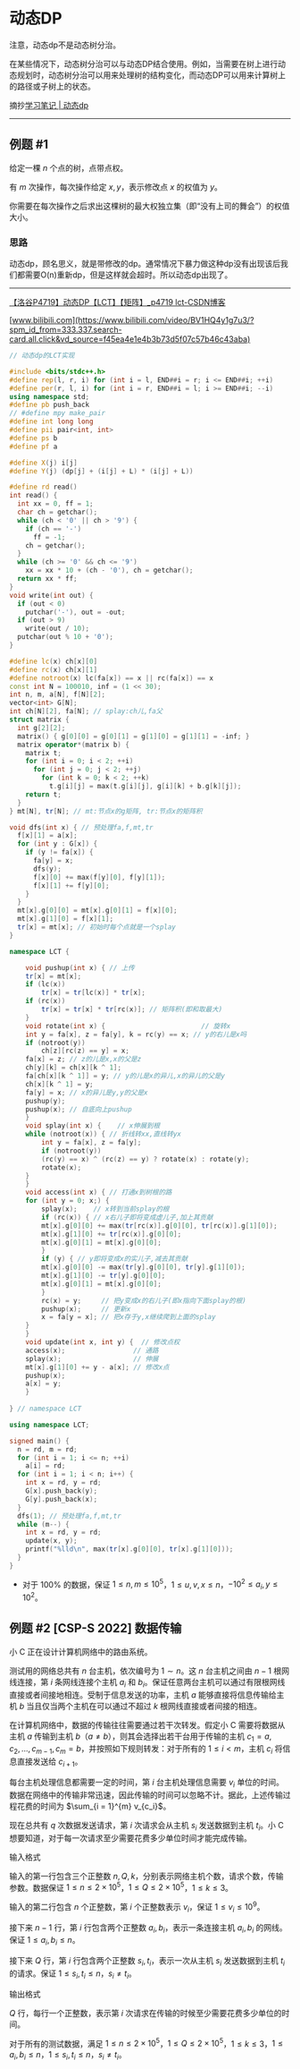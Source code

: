 # 动态DP

注意，动态dp不是动态树分治。

在某些情况下，动态树分治可以与动态DP结合使用。例如，当需要在树上进行动态规划时，动态树分治可以用来处理树的结构变化，而动态DP可以用来计算树上的路径或子树上的状态。

摘抄[学习笔记 | 动态dp](https://flowus.cn/3aa6ab64-d771-4344-8105-035b4c6d954d)

---

## 例题 #1

给定一棵 $n$ 个点的树，点带点权。

有 $m$ 次操作，每次操作给定 $x,y$，表示修改点 $x$ 的权值为 $y$。

你需要在每次操作之后求出这棵树的最大权独立集（即“没有上司的舞会”）的权值大小。

### 思路

动态dp，顾名思义，就是带修改的dp。通常情况下暴力做这种dp没有出现该后我们都需要O(n)重新dp，但是这样就会超时。所以动态dp出现了。

---

[【洛谷P4719】动态DP【LCT】【矩阵】_p4719 lct-CSDN博客](https://blog.csdn.net/luositing/article/details/102728027)


[www.bilibili.com](https://www.bilibili.com/video/BV1HQ4y1g7u3/?spm_id_from=333.337.search-card.all.click&vd_source=f45ea4e1e4b3b73d5f07c57b46c43aba)


```C++
// 动态dp的LCT实现

#include <bits/stdc++.h>
#define rep(l, r, i) for (int i = l, END##i = r; i <= END##i; ++i)
#define per(r, l, i) for (int i = r, END##i = l; i >= END##i; --i)
using namespace std;
#define pb push_back
// #define mpy make_pair
#define int long long
#define pii pair<int, int>
#define ps b
#define pf a

#define X(j) i[j]
#define Y(j) (dp[j] + (i[j] + L) * (i[j] + L))

#define rd read()
int read() {
  int xx = 0, ff = 1;
  char ch = getchar();
  while (ch < '0' || ch > '9') {
    if (ch == '-')
      ff = -1;
    ch = getchar();
  }
  while (ch >= '0' && ch <= '9')
    xx = xx * 10 + (ch - '0'), ch = getchar();
  return xx * ff;
}
void write(int out) {
  if (out < 0)
    putchar('-'), out = -out;
  if (out > 9)
    write(out / 10);
  putchar(out % 10 + '0');
}

#define lc(x) ch[x][0]
#define rc(x) ch[x][1]
#define notroot(x) lc(fa[x]) == x || rc(fa[x]) == x
const int N = 100010, inf = (1 << 30);
int n, m, a[N], f[N][2];
vector<int> G[N];
int ch[N][2], fa[N]; // splay:ch儿,fa父
struct matrix {
  int g[2][2];
  matrix() { g[0][0] = g[0][1] = g[1][0] = g[1][1] = -inf; }
  matrix operator*(matrix b) {
    matrix t;
    for (int i = 0; i < 2; ++i)
      for (int j = 0; j < 2; ++j)
        for (int k = 0; k < 2; ++k)
          t.g[i][j] = max(t.g[i][j], g[i][k] + b.g[k][j]);
    return t;
  }
} mt[N], tr[N]; // mt:节点x的g矩阵, tr:节点x的矩阵积

void dfs(int x) { // 预处理fa,f,mt,tr
  f[x][1] = a[x];
  for (int y : G[x]) {
    if (y != fa[x]) {
      fa[y] = x;
      dfs(y);
      f[x][0] += max(f[y][0], f[y][1]);
      f[x][1] += f[y][0];
    }
  }
  mt[x].g[0][0] = mt[x].g[0][1] = f[x][0];
  mt[x].g[1][0] = f[x][1];
  tr[x] = mt[x]; // 初始时每个点就是一个splay
}

namespace LCT {

    void pushup(int x) { // 上传
    tr[x] = mt[x];
    if (lc(x))
        tr[x] = tr[lc(x)] * tr[x];
    if (rc(x))
        tr[x] = tr[x] * tr[rc(x)]; // 矩阵积(即和取最大)
    }
    void rotate(int x) {                        // 旋转x
    int y = fa[x], z = fa[y], k = rc(y) == x; // y的右儿是x吗
    if (notroot(y))
        ch[z][rc(z) == y] = x;
    fa[x] = z; // z的儿是x,x的父是z
    ch[y][k] = ch[x][k ^ 1];
    fa[ch[x][k ^ 1]] = y; // y的儿是x的异儿,x的异儿的父是y
    ch[x][k ^ 1] = y;
    fa[y] = x; // x的异儿是y,y的父是x
    pushup(y);
    pushup(x); // 自底向上pushup
    }
    void splay(int x) {    // x伸展到根
    while (notroot(x)) { // 折线转xx,直线转yx
        int y = fa[x], z = fa[y];
        if (notroot(y))
        (rc(y) == x) ^ (rc(z) == y) ? rotate(x) : rotate(y);
        rotate(x);
    }
    }
    void access(int x) { // 打通x到树根的路
    for (int y = 0; x;) {
        splay(x);    // x转到当前splay的根
        if (rc(x)) { // x右儿子即将变成虚儿子,加上其贡献
        mt[x].g[0][0] += max(tr[rc(x)].g[0][0], tr[rc(x)].g[1][0]);
        mt[x].g[1][0] += tr[rc(x)].g[0][0];
        mt[x].g[0][1] = mt[x].g[0][0];
        }
        if (y) { // y即将变成x的实儿子,减去其贡献
        mt[x].g[0][0] -= max(tr[y].g[0][0], tr[y].g[1][0]);
        mt[x].g[1][0] -= tr[y].g[0][0];
        mt[x].g[0][1] = mt[x].g[0][0];
        }
        rc(x) = y;     // 把y变成x的右儿子(即x指向下面splay的根)
        pushup(x);     // 更新x
        x = fa[y = x]; // 把x存于y,x继续爬到上面的splay
    }
    }
    void update(int x, int y) {  // 修改点权
    access(x);                 // 通路
    splay(x);                  // 伸展
    mt[x].g[1][0] += y - a[x]; // 修改x点
    pushup(x);
    a[x] = y;
    }
    
} // namespace LCT

using namespace LCT;

signed main() {
  n = rd, m = rd;
  for (int i = 1; i <= n; ++i)
    a[i] = rd;
  for (int i = 1; i < n; i++) {
    int x = rd, y = rd;
    G[x].push_back(y);
    G[y].push_back(x);
  }
  dfs(1); // 预处理fa,f,mt,tr
  while (m--) {
    int x = rd, y = rd;
    update(x, y);
    printf("%lld\n", max(tr[x].g[0][0], tr[x].g[1][0]));
  }
}
```

- 对于 $100\%$ 的数据，保证 $1\le n,m\le 10^5$，$1 \leq u, v , x \leq n$，$-10^2 \leq a_i, y \leq 10^2$。

## 例题 #2 [CSP-S 2022] 数据传输

小 C 正在设计计算机网络中的路由系统。

测试用的网络总共有 $n$ 台主机，依次编号为 $1 \sim n$。这 $n$ 台主机之间由 $n - 1$ 根网线连接，第 $i$ 条网线连接个主机 $a_i$ 和 $b_i$。保证任意两台主机可以通过有限根网线直接或者间接地相连。受制于信息发送的功率，主机 $a$ 能够直接将信息传输给主机 $b$ 当且仅当两个主机在可以通过不超过 $k$ 根网线直接或者间接的相连。

在计算机网络中，数据的传输往往需要通过若干次转发。假定小 C 需要将数据从主机 $a$ 传输到主机 $b$（$a \neq b$），则其会选择出若干台用于传输的主机 $c_1 = a, c_2, \ldots, c_{m - 1}, c_m = b$，并按照如下规则转发：对于所有的 $1 \le i < m$，主机 $c_i$ 将信息直接发送给 $c_{i + 1}$。

每台主机处理信息都需要一定的时间，第 $i$ 台主机处理信息需要 $v_i$ 单位的时间。数据在网络中的传输非常迅速，因此传输的时间可以忽略不计。据此，上述传输过程花费的时间为 $\sum_{i = 1}^{m} v_{c_i}$。

现在总共有 $q$ 次数据发送请求，第 $i$ 次请求会从主机 $s_i$ 发送数据到主机 $t_i$。小 C 想要知道，对于每一次请求至少需要花费多少单位时间才能完成传输。

输入格式

输入的第一行包含三个正整数 $n, Q, k$，分别表示网络主机个数，请求个数，传输参数。数据保证 $1 \le n \le 2 \times {10}^5$，$1 \le Q \le 2 \times {10}^5$，$1 \le k \le 3$。

输入的第二行包含 $n$ 个正整数，第 $i$ 个正整数表示 $v_i$，保证 $1 \le v_i \le {10}^9$。

接下来 $n - 1$ 行，第 $i$ 行包含两个正整数 $a_i, b_i$，表示一条连接主机 $a_i, b_i$ 的网线。保证 $1 \le a_i, b_i \le n$。

接下来 $Q$ 行，第 $i$ 行包含两个正整数 $s_i, t_i$，表示一次从主机 $s_i$ 发送数据到主机 $t_i$ 的请求。保证 $1 \le s_i, t_i \le n$，$s_i \ne t_i$。

输出格式

$Q$ 行，每行一个正整数，表示第 $i$ 次请求在传输的时候至少需要花费多少单位的时间。

对于所有的测试数据，满足 $1 \le n \le 2 \times {10}^5$，$1 \le Q \le 2 \times {10}^5$，$1 \le k \le 3$，$1 \le a_i, b_i \le n$，$1 \le s_i, t_i \le n$，$s_i \ne t_i$。

